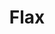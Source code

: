 ---
layout: item
title: Flax
item-id: 1779
datatable: true
id: 1779
name: "Flax"
members: true
lowalch: 2
highalch: 3
examine: "I should use this with a spinning wheel."
monsters:
  - id: 410
    name: "Kurask"
    members: true
    combat_level: 106
    wiki_url: "https://oldschool.runescape.wiki/w/Kurask"
    drops:
      - quantity: "100"
        rarity: 0.04838709677419355
        drop_requirements: null
  - id: 2042
    name: "Zulrah"
    members: true
    combat_level: 725
    wiki_url: "https://oldschool.runescape.wiki/w/Zulrah#Serpentine"
    drops:
      - quantity: "1000"
        rarity: 0.04032258064516129
        drop_requirements: null
  - id: 7405
    name: "King kurask"
    members: true
    combat_level: 295
    wiki_url: "https://oldschool.runescape.wiki/w/King_kurask"
    drops:
      - quantity: "100"
        rarity: 0.04838709677419355
        drop_requirements: null
---